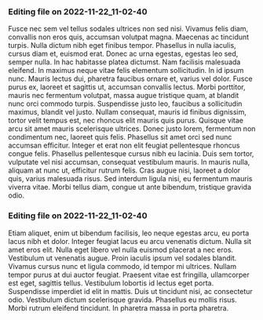 

### Editing file on 2022-11-22_11-02-40

Fusce nec sem vel tellus sodales ultrices non sed nisi. Vivamus felis diam, convallis non eros quis, accumsan volutpat magna. Maecenas ac tincidunt turpis. Nulla dictum nibh eget finibus tempor. Phasellus in nulla iaculis, cursus diam et, euismod erat. Donec ac urna egestas, egestas leo sed, semper nulla. In hac habitasse platea dictumst. Nam facilisis malesuada eleifend. In maximus neque vitae felis elementum sollicitudin. In id ipsum nunc. Mauris lectus dui, pharetra faucibus ornare et, varius vel dolor.
Fusce purus ex, laoreet et sagittis ut, accumsan convallis lectus. Morbi porttitor, mauris nec fermentum volutpat, massa augue tristique quam, at blandit nunc orci commodo turpis. Suspendisse justo leo, faucibus a sollicitudin maximus, blandit vel justo. Nullam consequat, mauris id finibus dignissim, tortor velit tempus est, nec rhoncus elit mauris quis purus. Quisque vitae arcu sit amet mauris scelerisque ultrices. Donec justo lorem, fermentum non condimentum nec, laoreet quis felis. Phasellus sit amet orci sed nunc accumsan efficitur. Integer et erat non elit feugiat pellentesque rhoncus congue felis. Phasellus pellentesque cursus nibh eu lacinia. Duis sem tortor, vulputate vel nisi accumsan, consequat vestibulum mauris. In mauris nulla, aliquam at nunc ut, efficitur rutrum felis. Cras augue nisi, laoreet a dolor quis, varius malesuada risus. Sed interdum ligula nisi, eu fermentum mauris viverra vitae. Morbi tellus diam, congue ut ante bibendum, tristique gravida odio.




### Editing file on 2022-11-22_11-02-40

Etiam aliquet, enim ut bibendum facilisis, leo neque egestas arcu, eu porta lacus nibh et dolor. Integer feugiat lacus eu arcu venenatis dictum. Nulla sit amet eros elit. Nulla eget libero vel nulla euismod placerat a nec eros. Vestibulum ut venenatis augue. Proin iaculis ipsum vel sodales blandit. Vivamus cursus nunc et ligula commodo, id tempor mi ultrices. Nullam tempor purus at dui auctor feugiat.
Praesent vitae est fringilla, ullamcorper est eget, sagittis tellus. Vestibulum lobortis id lectus eget porta. Suspendisse imperdiet id elit in mattis. Duis ut tincidunt nisi, ac consectetur odio. Vestibulum dictum scelerisque gravida. Phasellus eu mollis risus. Morbi rutrum eleifend tincidunt. In pharetra massa in porta pharetra.


